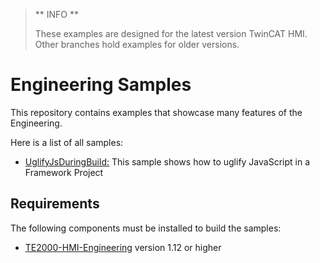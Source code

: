 > ** INFO  **
>
> These examples are designed for the latest version TwinCAT HMI. Other branches hold examples for older versions.

# Engineering Samples

This repository contains examples that showcase many features of the Engineering.

Here is a list of all samples:

- [UglifyJsDuringBuild:](UglifyJsDuringBuild) This sample shows how to uglify JavaScript in a Framework Project

## Requirements

The following components must be installed to build the samples:

- [TE2000-HMI-Engineering](https://www.beckhoff.com/en-en/products/automation/twincat/te1xxx-twincat-3-engineering/te2000.html) version 1.12 or higher
